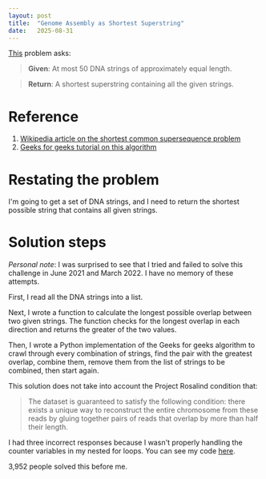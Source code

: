 ```yaml
---
layout: post
title:  "Genome Assembly as Shortest Superstring"
date:   2025-08-31
---
```


[This](https://rosalind.info/problems/long/) problem asks:

> **Given**: At most 50 DNA strings of approximately equal length.

> **Return**: A shortest superstring containing all the given strings.

<!--break-->

# Reference
1. [Wikipedia article on the shortest common supersequence problem](https://en.wikipedia.org/wiki/Shortest_common_supersequence)
2. [Geeks for geeks tutorial on this algorithm](https://www.geeksforgeeks.org/dsa/shortest-superstring-problem/)

# Restating the problem
I'm going to get a set of DNA strings, and I need to return the shortest possible string that contains all given strings.

# Solution steps
_Personal note_: I was surprised to see that I tried and failed to solve this challenge in June 2021 and March 2022. I have no memory of these attempts.

First, I read all the DNA strings into a list.

Next, I wrote a function to calculate the longest possible overlap between two given strings. The function checks for the longest overlap in each direction and returns the greater of the two values.

Then, I wrote a Python implementation of the Geeks for geeks algorithm to crawl through every combination of strings, find the pair with the greatest overlap, combine them, remove them from the list of strings to be combined, then start again.

This solution does not take into account the Project Rosalind condition that:
> The dataset is guaranteed to satisfy the following condition: there exists a unique way to reconstruct the entire chromosome from these reads by gluing together pairs of reads that overlap by more than half their length.

I had three incorrect responses because I wasn't properly handling the counter variables in my nested for loops. You can see my code [here](https://github.com/rmbryan71/rosalind/blob/main/solution-code/long.py).

3,952 people solved this before me.